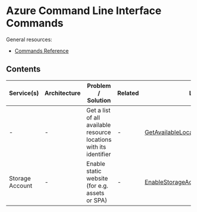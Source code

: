 # Azure Command Line Interface Commands
General resources:
* [Commands Reference](https://docs.microsoft.com/en-us/cli/azure/reference-index?view=azure-cli-latest)

<!-- Note: Edit tables with https://www.tablesgenerator.com/markdown_tables -->

## Contents

| Service(s)                      | Architecture                | Problem / Solution                      | Related | Link                            |
|---------------------------------|-----------------------------|-----------------------------------------|---------|---------------------------------|
| - | - | Get a list of all available resource locations with its identifier | - | [GetAvailableLocationNames](./GetAvailableLocationNames.txt) |
| Storage Account | - | Enable static website (for e.g. assets or SPA) | - | [EnableStorageAccountStaticWebsite](./EnableStorageAccountStaticWebsite.txt) |


